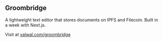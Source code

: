 ## Groombridge

A lightweight text editor that stores documents on IPFS and Filecoin. Built in a week with Next.js.

Visit at [valwal.com/groombridge](https://valwal.com/groombridge)
